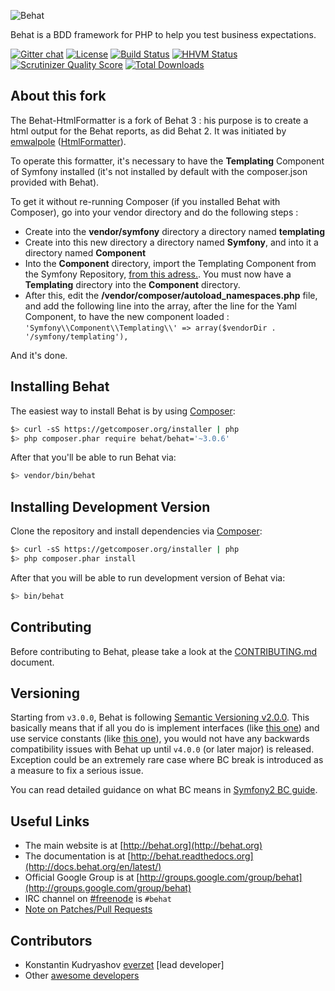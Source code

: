 ![Behat](https://dl.dropboxusercontent.com/u/282797/behat/behat.png)

Behat is a BDD framework for PHP to help you test business expectations.

[![Gitter chat](https://badges.gitter.im/Behat/Behat.png)](https://gitter.im/Behat/Behat)
[![License](https://poser.pugx.org/behat/behat/license.svg)](https://packagist.org/packages/behat/behat)
[![Build Status](https://travis-ci.org/Behat/Behat.svg?branch=master)](https://travis-ci.org/Behat/Behat)
[![HHVM Status](http://hhvm.h4cc.de/badge/behat/behat.png?branch=master)](http://hhvm.h4cc.de/package/behat/behat)
[![Scrutinizer Quality Score](https://scrutinizer-ci.com/g/Behat/Behat/badges/quality-score.png?s=ad84e95fc2405712f88a96d89b4f31dfe5c80fae)](https://scrutinizer-ci.com/g/Behat/Behat/)
[![Total Downloads](https://poser.pugx.org/behat/behat/downloads.svg)](https://packagist.org/packages/behat/behat)

About this fork
----------------

The Behat-HtmlFormatter is a fork of Behat 3 : his purpose is to create a html output for the Behat reports, as did Behat 2. It was initiated by  [emwalpole](https://github.com/emwalpole) ([HtmlFormatter](https://github.com/emwalpole/Behat-HtmlFormatter)). 

To operate this formatter, it's necessary to have the **Templating** Component of Symfony installed (it's not installed by default with the composer.json provided with Behat).

To get it without re-running Composer (if you installed Behat with Composer), go into your vendor directory and do the following steps :

- Create into the **vendor/symfony** directory a directory named **templating**
- Create into this new directory a directory named  **Symfony**, and into it a directory named **Component**
- Into the **Component** directory, import the Templating Component from the Symfony Repository, [from this adress.](https://github.com/symfony/Templating.git). You must now have a **Templating** directory into the **Component** directory.
- After this, edit the **/vendor/composer/autoload_namespaces.php** file, and add the following line into the array, after the line for the Yaml Component, to have the new component loaded : `'Symfony\\Component\\Templating\\' => array($vendorDir . '/symfony/templating'),`

And it's done.

Installing Behat
----------------

The easiest way to install Behat is by using [Composer](https://getcomposer.org):

```bash
$> curl -sS https://getcomposer.org/installer | php
$> php composer.phar require behat/behat='~3.0.6'
```

After that you'll be able to run Behat via:

```bash
$> vendor/bin/behat
```

Installing Development Version
------------------------------

Clone the repository and install dependencies via [Composer](https://getcomposer.org):

```bash
$> curl -sS https://getcomposer.org/installer | php
$> php composer.phar install
```

After that you will be able to run development version of Behat via:

```bash
$> bin/behat
```

Contributing
------------

Before contributing to Behat, please take a look at the [CONTRIBUTING.md](CONTRIBUTING.md) document.

Versioning
----------

Starting from `v3.0.0`, Behat is following [Semantic Versioning v2.0.0](http://semver.org/spec/v2.0.0.html).
This basically means that if all you do is implement interfaces (like [this one](https://github.com/Behat/Behat/blob/master/src/Behat/Behat/Context/ContextClass/ClassResolver.php#L15-L22))
and use service constants (like [this one](https://github.com/Behat/Behat/blob/master/src/Behat/Behat/Context/ServiceContainer/ContextExtension.php#L45)),
you would not have any backwards compatibility issues with Behat up until `v4.0.0` (or later major)
is released. Exception could be an extremely rare case where BC break is introduced as a measure
to fix a serious issue.

You can read detailed guidance on what BC means in [Symfony2 BC guide](http://symfony.com/doc/current/contributing/code/bc.html).

Useful Links
------------

- The main website is at [http://behat.org](http://behat.org)
- The documentation is at [http://behat.readthedocs.org](http://docs.behat.org/en/latest/)
- Official Google Group is at [http://groups.google.com/group/behat](http://groups.google.com/group/behat)
- IRC channel on [#freenode](http://freenode.net/) is `#behat`
- [Note on Patches/Pull Requests](CONTRIBUTING.md)

Contributors
------------

- Konstantin Kudryashov [everzet](http://github.com/everzet) [lead developer]
- Other [awesome developers](https://github.com/Behat/Behat/graphs/contributors)
